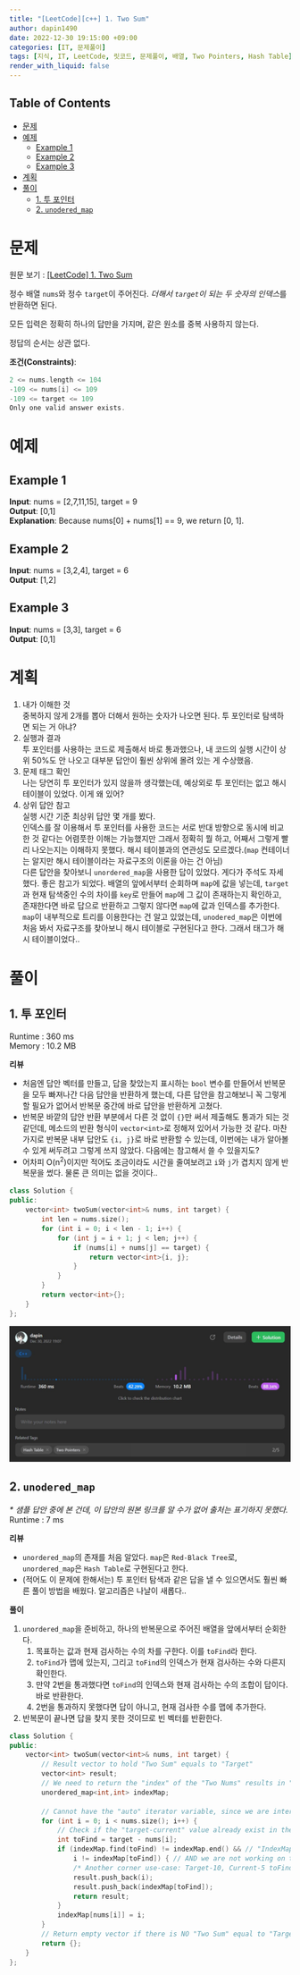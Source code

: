 ```yaml
---
title: "[LeetCode][c++] 1. Two Sum"
author: dapin1490
date: 2022-12-30 19:15:00 +09:00
categories: [IT, 문제풀이]
tags: [지식, IT, LeetCode, 릿코드, 문제풀이, 배열, Two Pointers, Hash Table]
render_with_liquid: false
---
```


<style>
  figure { text-align: center; }
</style>

## Table of Contents
- [문제](#문제)
- [예제](#예제)
  - [Example 1](#example-1)
  - [Example 2](#example-2)
  - [Example 3](#example-3)
- [계획](#계획)
- [풀이](#풀이)
  - [1. 투 포인터](#1-투-포인터)
  - [2. `unodered_map`](#2-unodered_map)

# 문제
원문 보기 : [[LeetCode] 1. Two Sum](https://leetcode.com/problems/two-sum/)  
  
정수 배열 `nums`와 정수 `target`이 주어진다. *더해서 `target`이 되는 두 숫자의 인덱스*를 반환하면 된다.  
  
모든 입력은 정확히 하나의 답만을 가지며, 같은 원소를 중복 사용하지 않는다.  
  
정답의 순서는 상관 없다.  
  
**조건(Constraints)**:  
```cpp
2 <= nums.length <= 104
-109 <= nums[i] <= 109
-109 <= target <= 109
Only one valid answer exists.
```

# 예제
## Example 1
**Input**: nums = \[2,7,11,15], target = 9  
**Output**: \[0,1]  
**Explanation**: Because nums\[0] + nums\[1] == 9, we return \[0, 1].  
  
## Example 2
**Input**: nums = \[3,2,4], target = 6  
**Output**: \[1,2]  
  
## Example 3
**Input**: nums = \[3,3], target = 6  
**Output**: \[0,1]  
  
# 계획
1. 내가 이해한 것  
  중복하지 않게 2개를 뽑아 더해서 원하는 숫자가 나오면 된다. 투 포인터로 탐색하면 되는 거 아냐?
2. 실행과 결과  
  투 포인터를 사용하는 코드로 제출해서 바로 통과했으나, 내 코드의 실행 시간이 상위 50%도 안 나오고 대부분 답안이 훨씬 상위에 몰려 있는 게 수상했음.
3. 문제 태그 확인  
  나는 당연히 투 포인터가 있지 않을까 생각했는데, 예상외로 투 포인터는 없고 해시 테이블이 있었다. 이게 왜 있어?  
4. 상위 답안 참고  
  실행 시간 기준 최상위 답안 몇 개를 봤다.  
  인덱스를 잘 이용해서 투 포인터를 사용한 코드는 서로 반대 방향으로 동시에 비교한 것 같다는 어렴풋한 이해는 가능했지만 그래서 정확히 뭘 하고, 어째서 그렇게 빨리 나오는지는 이해하지 못했다. 해시 테이블과의 연관성도 모르겠다.(`map` 컨테이너는 알지만 해시 테이블이라는 자료구조의 이론을 아는 건 아님)  
  다른 답안을 찾아보니 `unordered_map`을 사용한 답이 있었다. 게다가 주석도 자세했다. 좋은 참고가 되었다. 배열의 앞에서부터 순회하며 `map`에 값을 넣는데, `target`과 현재 탐색중인 수의 차이를 `key`로 만들어 `map`에 그 값이 존재하는지 확인하고, 존재한다면 바로 답으로 반환하고 그렇지 않다면 `map`에 값과 인덱스를 추가한다. `map`이 내부적으로 트리를 이용한다는 건 알고 있었는데, `unodered_map`은 이번에 처음 봐서 자료구조를 찾아보니 해시 테이블로 구현된다고 한다. 그래서 태그가 해시 테이블이었다..  

# 풀이
## 1. 투 포인터
Runtime : 360 ms  
Memory : 10.2 MB  

**리뷰**  
- 처음엔 답안 벡터를 만들고, 답을 찾았는지 표시하는 `bool` 변수를 만들어서 반복문을 모두 빠져나간 다음 답안을 반환하게 했는데, 다른 답안을 참고해보니 꼭 그렇게 할 필요가 없어서 반복문 중간에 바로 답안을 반환하게 고쳤다.
- 반복문 바깥의 답안 반환 부분에서 다른 것 없이 `{}`만 써서 제출해도 통과가 되는 것 같던데, 메소드의 반환 형식이 `vector<int>`로 정해져 있어서 가능한 것 같다. 마찬가지로 반복문 내부 답안도 `{i, j}`로 바로 반환할 수 있는데, 이번에는 내가 알아볼 수 있게 써두려고 그렇게 쓰지 않았다. 다음에는 참고해서 쓸 수 있을지도?
- 어차피 O(n<sup>2</sup>)이지만 적어도 조금이라도 시간을 줄여보려고 `i`와 `j`가 겹치지 않게 반복문을 썼다. 물론 큰 의미는 없을 것이다..

```cpp
class Solution {
public:
    vector<int> twoSum(vector<int>& nums, int target) {
        int len = nums.size();
        for (int i = 0; i < len - 1; i++) {
            for (int j = i + 1; j < len; j++) {
                if (nums[i] + nums[j] == target) {
                    return vector<int>{i, j};
                }
            }
        }
        return vector<int>{};
    }
};
```

![제출 결과](/assets/img/category-it/coding/221230-leetcode-1.jpg)  


## 2. `unodered_map`
*\* 샘플 답안 중에 본 건데, 이 답안의 원본 링크를 알 수가 없어 출처는 표기하지 못했다.*  
Runtime : 7 ms  

**리뷰**  
- `unordered_map`의 존재를 처음 알았다. `map`은 `Red-Black Tree`로, `unordered_map`은 `Hash Table`로 구현된다고 한다.
- (적어도 이 문제에 한해서는) 투 포인터 탐색과 같은 답을 낼 수 있으면서도 훨씬 빠른 풀이 방법을 배웠다. 알고리즘은 나날이 새롭다..
  
**풀이**  
1. `unordered_map`을 준비하고, 하나의 반복문으로 주어진 배열을 앞에서부터 순회한다.  
    1. 목표하는 값과 현재 검사하는 수의 차를 구한다. 이를 `toFind`라 한다.
    2. `toFind`가 맵에 있는지, 그리고 `toFind`의 인덱스가 현재 검사하는 수와 다른지 확인한다.
    3. 만약 2번을 통과했다면 `toFind`의 인덱스와 현재 검사하는 수의 조합이 답이다. 바로 반환한다.
    4. 2번을 통과하지 못했다면 답이 아니고, 현재 검사한 수를 맵에 추가한다.
2. 반복문이 끝나면 답을 찾지 못한 것이므로 빈 벡터를 반환한다.

```cpp
class Solution {
public:
    vector<int> twoSum(vector<int>& nums, int target) {
        // Result vector to hold "Two Sum" equals to "Target"
        vector<int> result;
        // We need to return the "index" of the "Two Nums" results in "Target"
        unordered_map<int,int> indexMap;

        // Cannot have the "auto" iterator variable, since we are interested in "index", not the actual value.
        for (int i = 0; i < nums.size(); i++) {
            // Check if the "target-current" value already exist in the IndexMap.
            int toFind = target - nums[i];
            if (indexMap.find(toFind) != indexMap.end() && // "IndexMap" has the entry
                i != indexMap[toFind]) { // AND we are not working on the same index
                /* Another corner use-case: Target-10, Current-5 toFind-5 */
                result.push_back(i);
                result.push_back(indexMap[toFind]);
                return result;
            }
            indexMap[nums[i]] = i;
        }
        // Return empty vector if there is NO "Two Sum" equal to "Target"
        return {};
    }
};
```

